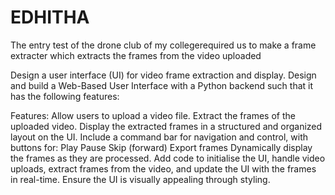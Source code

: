 # EDHITHA
The entry test of the drone club of my collegerequired us to make a frame extracter which extracts the frames from the video uploaded

Design a user interface (UI) for video frame extraction and display. Design and build a Web-Based User Interface with a Python backend such that it has the following features:

Features:
Allow users to upload a video file.
Extract the frames of the uploaded video.
Display the extracted frames in a structured and organized layout on the UI.
Include a command bar for navigation and control, with buttons for:
 Play
 Pause
 Skip (forward)
 Export frames
Dynamically display the frames as they are processed.
Add code to initialise the UI, handle video uploads, extract frames from the video, and update the UI with the frames in real-time.
Ensure the UI is visually appealing through styling.


